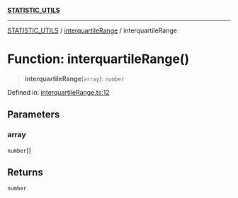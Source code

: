 [**STATISTIC_UTILS**](../../README.md)

***

[STATISTIC_UTILS](../../README.md) / [interquartileRange](../README.md) / interquartileRange

# Function: interquartileRange()

> **interquartileRange**(`array`): `number`

Defined in: [interquartileRange.ts:12](https://github.com/dailker/everyutil/blob/9ec04d41a381dab61073bf86e9abc70eaf55066d/src/statistic/interquartileRange.ts#L12)

## Parameters

### array

`number`[]

## Returns

`number`
